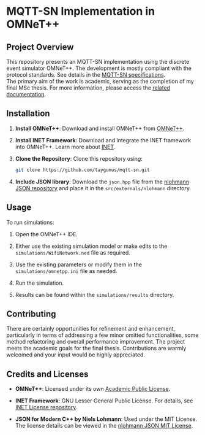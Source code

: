 # MQTT-SN Implementation in OMNeT++

## Project Overview
This repository presents an MQTT-SN implementation using the discrete event simulator OMNeT++. The development is mostly compliant with the protocol standards. See details in the [MQTT-SN specifications](https://groups.oasis-open.org/higherlogic/ws/public/document?document_id=66091).  
The primary aim of the work is academic, serving as the completion of my final MSc thesis. For more information, please access the [related documentation](https://github.com/taygumus/thesis).

## Installation
1. **Install OMNeT++**: Download and install OMNeT++ from [OMNeT++](https://omnetpp.org/).

2. **Install INET Framework**: Download and integrate the INET framework into OMNeT++. Learn more about [INET](https://inet.omnetpp.org/).

3. **Clone the Repository**: Clone this repository using:
   ```bash
   git clone https://github.com/taygumus/mqtt-sn.git
   ```

4. **Include JSON library**: Download the `json.hpp` file from the [nlohmann JSON repository](https://github.com/nlohmann/json/blob/develop/single_include/nlohmann/json.hpp) and place it in the `src/externals/nlohmann` directory.

## Usage
To run simulations:

1. Open the OMNeT++ IDE.

2. Either use the existing simulation model or make edits to the `simulations/WifiNetwork.ned` file as required.

3. Use the existing parameters or modify them in the `simulations/omnetpp.ini` file as needed.

4. Run the simulation.

5. Results can be found within the `simulations/results` directory.

## Contributing
There are certainly opportunities for refinement and enhancement, particularly in terms of addressing a few minor omitted functionalities, some method refactoring and overall performance improvement. The project meets the academic goals for the final thesis. Contributions are warmly welcomed and your input would be highly appreciated.

## Credits and Licenses
- **OMNeT++**: Licensed under its own [Academic Public License](https://omnetpp.org/intro/license).

- **INET Framework**: GNU Lesser General Public License. For details, see [INET License repository](https://github.com/inet-framework/inet/blob/master/LICENSE.md).

- **JSON for Modern C++ by Niels Lohmann**: Used under the MIT License. The license details can be viewed in the [nlohmann JSON MIT License](https://github.com/nlohmann/json/blob/develop/LICENSE.MIT).